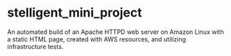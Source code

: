 # stelligent_mini_project
An automated build of an Apache HTTPD web server on Amazon Linux with a static HTML page, created with AWS resources, and utilizing infrastructure tests.

